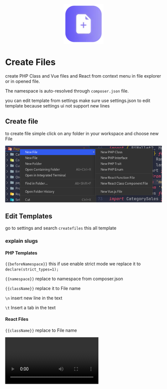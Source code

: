 <p align="center">
    <img src="https://raw.githubusercontent.com/i74ifa/vscode-create-files/master/icon.webp" alt="Create Files" />
</p>

# Create Files

create PHP Class and Vue files and React from context menu in file explorer or in opened file.

The namespace is auto-resolved through `composer.json` file.

you can edit template from settings
make sure use settings.json to edit template because settings ui not support new lines

## Create file

to create file simple click on any folder in your workspace and choose new File

![CreateTrait](https://raw.githubusercontent.com/i74ifa/vscode-create-files/master/simple-alt.png)

## Edit Templates

go to settings and search `createfiles`
this all template

### explain slugs

#### PHP Templates

`{{beforeNamespace}}` this if use enable strict mode we replace it to `declare(strict_types=1);`

`{{namespace}}` replace to namespace from composer.json

`{{className}}` replace it to File name

`\n` insert new line in the text

`\t` Insert a tab in the text

#### React Files

`{{className}}` replace to File name

![](https://raw.githubusercontent.com/i74ifa/vscode-create-files/master/simple-create-file.mp4)
